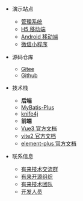 * 演示站点
    
    * [管理系统](http://www.youlai.tech)
    * [H5 移动端](http://www.youlai.tech:81)
    * [Android 移动端](https://wws.lanzoui.com/iP0Tkvjpusd)  
    * [微信小程序]()

* 源码仓库
    
    * [Gitee](zh-cn/quickstart.md)
    * [Github](zh-cn/more-pages.md)
  
* 技术栈
    * **后端**
    * [MyBatis-Plus](https://mp.baomidou.com/guide/)
    * [knife4j](https://doc.xiaominfo.com/knife4j/documentation/)
    * **前端**
    * [Vue3 官方文档](https://v3.cn.vuejs.org/guide/introduction.html)
    * [vite2 官方文档](https://cn.vitejs.dev/guide/)
    * [element-plus 官方文档](https://cn.vitejs.dev/guide/)
  
* 联系信息
  
  * [有来技术交流群](contact/wechat_group.md)
  * [有来开源组织](https://gitee.com/youlaiorg)
  * [有来技术团队](https://gitee.com/youlaitech)
  * [开发人员](contact/developer.md)

